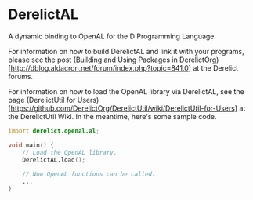 DerelictAL
==========

A dynamic binding to OpenAL for the D Programming Language.

For information on how to build DerelictAL and link it with your programs, please see the post (Building and Using Packages in DerelictOrg)[http://dblog.aldacron.net/forum/index.php?topic=841.0] at the Derelict forums.

For information on how to load the OpenAL library via DerelictAL, see the page (DerelictUtil for Users)[https://github.com/DerelictOrg/DerelictUtil/wiki/DerelictUtil-for-Users] at the DerelictUtil Wiki. In the meantime, here's some sample code.

```D
import derelict.openal.al;

void main() {
    // Load the OpenAL library.
    DerelictAL.load();
    
    // Now OpenAL functions can be called.
    ...
}
```
